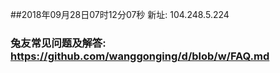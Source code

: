 ##2018年09月28日07时12分07秒 新址: 104.248.5.224
### 兔友常见问题及解答: https://github.com/wanggonging/d/blob/w/FAQ.md
